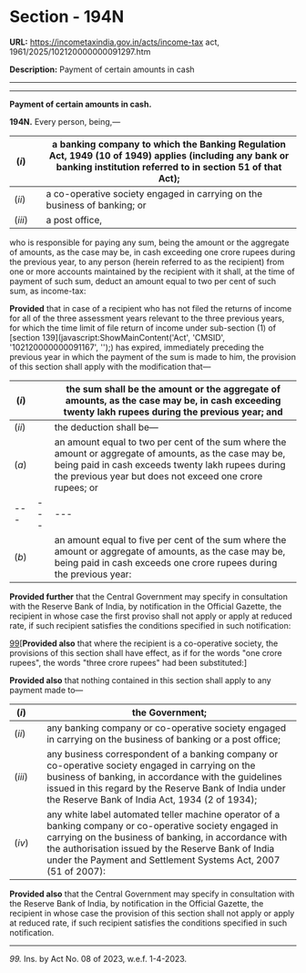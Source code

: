 # Section - 194N

**URL:** https://incometaxindia.gov.in/acts/income-tax act, 1961/2025/102120000000091297.htm

**Description:** Payment of certain amounts in cash

---

****

**Payment of certain amounts in cash.**

**194N.** Every person, being,—

(_i_)|  |  a banking company to which the Banking Regulation Act, 1949 (10 of 1949) applies (including any bank or banking institution referred to in section 51 of that Act);  
---|---|---  
(_ii_)|  |  a co-operative society engaged in carrying on the business of banking; or  
(_iii_)|  |  a post office,  
  
who is responsible for paying any sum, being the amount or the aggregate of amounts, as the case may be, in cash exceeding one crore rupees during the previous year, to any person (herein referred to as the recipient) from one or more accounts maintained by the recipient with it shall, at the time of payment of such sum, deduct an amount equal to two per cent of such sum, as income-tax:

**Provided** that in case of a recipient who has not filed the returns of income for all of the three assessment years relevant to the three previous years, for which the time limit of file return of income under sub-section (1) of [section 139](javascript:ShowMainContent\('Act', 'CMSID', '102120000000091167', ''\);) has expired, immediately preceding the previous year in which the payment of the sum is made to him, the provision of this section shall apply with the modification that—

(_i_)|  |  the sum shall be the amount or the aggregate of amounts, as the case may be, in cash exceeding twenty lakh rupees during the previous year; and  
---|---|---  
(_ii_)|  |  the deduction shall be—  
(_a_)|  |  an amount equal to two per cent of the sum where the amount or aggregate of amounts, as the case may be, being paid in cash exceeds twenty lakh rupees during the previous year but does not exceed one crore rupees; or  
---|---|---  
(_b_)|  |  an amount equal to five per cent of the sum where the amount or aggregate of amounts, as the case may be, being paid in cash exceeds one crore rupees during the previous year:  
  
**Provided further** that the Central Government may specify in consultation with the Reserve Bank of India, by notification in the Official Gazette, the recipient in whose case the first proviso shall not apply or apply at reduced rate, if such recipient satisfies the conditions specified in such notification:

[99](javascript:ShowFootnote\('fn99'\);)[**Provided also** that where the recipient is a co-operative society, the provisions of this section shall have effect, as if for the words "one crore rupees", the words "three crore rupees" had been substituted:]

**Provided also** that nothing contained in this section shall apply to any payment made to—

(_i_)|  |  the Government;  
---|---|---  
(_ii_)|  |  any banking company or co-operative society engaged in carrying on the business of banking or a post office;  
(_iii_)|  |  any business correspondent of a banking company or co-operative society engaged in carrying on the business of banking, in accordance with the guidelines issued in this regard by the Reserve Bank of India under the Reserve Bank of India Act, 1934 (2 of 1934);  
(_iv_)|  |  any white label automated teller machine operator of a banking company or co-operative society engaged in carrying on the business of banking, in accordance with the authorisation issued by the Reserve Bank of India under the Payment and Settlement Systems Act, 2007 (51 of 2007):  
  
**Provided also** that the Central Government may specify in consultation with the Reserve Bank of India, by notification in the Official Gazette, the recipient in whose case the provision of this section shall not apply or apply at reduced rate, if such recipient satisfies the conditions specified in such notification.

* * *

_99._ Ins. by Act No. 08 of 2023, w.e.f. 1-4-2023.